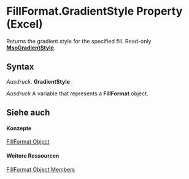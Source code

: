 
# FillFormat.GradientStyle Property (Excel)

Returns the gradient style for the specified fill. Read-only  **[MsoGradientStyle](http://msdn.microsoft.com/library/1f0e723f-293c-3646-fd77-da2c8842c71f%28Office.15%29.aspx)**.


## Syntax

 _Ausdruck_. **GradientStyle**

 _Ausdruck_ A variable that represents a **FillFormat** object.


## Siehe auch


#### Konzepte


[FillFormat Object](b602e09e-97ab-bfbe-1796-bc44ebb7dc28.md)
#### Weitere Ressourcen


[FillFormat Object Members](http://msdn.microsoft.com/library/da1a1680-4b9d-c6fb-6562-bf1ec9f57921%28Office.15%29.aspx)